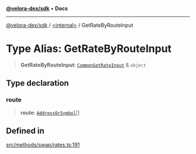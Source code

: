 [**@velora-dex/sdk**](../../README.md) • **Docs**

***

[@velora-dex/sdk](../../globals.md) / [\<internal\>](../README.md) / GetRateByRouteInput

# Type Alias: GetRateByRouteInput

> **GetRateByRouteInput**: [`CommonGetRateInput`](CommonGetRateInput.md) & `object`

## Type declaration

### route

> **route**: [`AddressOrSymbol`](../../type-aliases/AddressOrSymbol.md)[]

## Defined in

[src/methods/swap/rates.ts:191](https://github.com/paraswap/paraswap-sdk/blob/master/src/methods/swap/rates.ts#L191)
